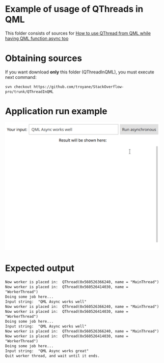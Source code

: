 Example of usage of QThreads in QML
===================================

This folder consists of sources for [How to use QThread from QML while having QML function async too](https://stackoverflow.com/questions/56126649/how-to-use-qthread-from-qml-while-having-qml-function-async-too)


Obtaining sources
=================
If you want download **only** this folder (QThreadInQML), 
you must execute next command:
```
svn checkout https://github.com/troyane/StackOverflow-pro/trunk/QThreadInQML
```

Application run example
=======================
![](qml_async.gif)


Expected output
===============

```
Now worker is placed in:  QThread(0x560526366240, name = "MainThread")
Now worker is placed in:  QThread(0x560526414030, name = "WorkerThread")
Doing some job here...
Input string:  "QML Async works well"
Now worker is placed in:  QThread(0x560526366240, name = "MainThread")
Now worker is placed in:  QThread(0x560526414030, name = "WorkerThread")
Doing some job here...
Input string:  "QML Async works well"
Now worker is placed in:  QThread(0x560526366240, name = "MainThread")
Now worker is placed in:  QThread(0x560526414030, name = "WorkerThread")
Doing some job here...
Input string:  "QML Async works great"
Quit worker thread, and wait until it ends.
```

